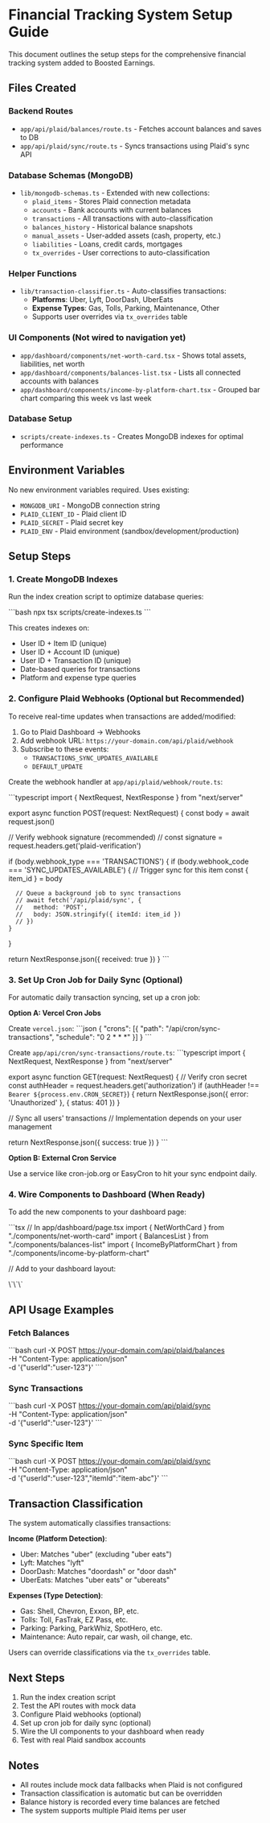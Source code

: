 # Financial Tracking System Setup Guide

This document outlines the setup steps for the comprehensive financial tracking system added to Boosted Earnings.

## Files Created

### Backend Routes
- `app/api/plaid/balances/route.ts` - Fetches account balances and saves to DB
- `app/api/plaid/sync/route.ts` - Syncs transactions using Plaid's sync API

### Database Schemas (MongoDB)
- `lib/mongodb-schemas.ts` - Extended with new collections:
  - `plaid_items` - Stores Plaid connection metadata
  - `accounts` - Bank accounts with current balances
  - `transactions` - All transactions with auto-classification
  - `balances_history` - Historical balance snapshots
  - `manual_assets` - User-added assets (cash, property, etc.)
  - `liabilities` - Loans, credit cards, mortgages
  - `tx_overrides` - User corrections to auto-classification

### Helper Functions
- `lib/transaction-classifier.ts` - Auto-classifies transactions:
  - **Platforms**: Uber, Lyft, DoorDash, UberEats
  - **Expense Types**: Gas, Tolls, Parking, Maintenance, Other
  - Supports user overrides via `tx_overrides` table

### UI Components (Not wired to navigation yet)
- `app/dashboard/components/net-worth-card.tsx` - Shows total assets, liabilities, net worth
- `app/dashboard/components/balances-list.tsx` - Lists all connected accounts with balances
- `app/dashboard/components/income-by-platform-chart.tsx` - Grouped bar chart comparing this week vs last week

### Database Setup
- `scripts/create-indexes.ts` - Creates MongoDB indexes for optimal performance

## Environment Variables

No new environment variables required. Uses existing:
- `MONGODB_URI` - MongoDB connection string
- `PLAID_CLIENT_ID` - Plaid client ID
- `PLAID_SECRET` - Plaid secret key
- `PLAID_ENV` - Plaid environment (sandbox/development/production)

## Setup Steps

### 1. Create MongoDB Indexes
Run the index creation script to optimize database queries:

\`\`\`bash
npx tsx scripts/create-indexes.ts
\`\`\`

This creates indexes on:
- User ID + Item ID (unique)
- User ID + Account ID (unique)
- User ID + Transaction ID (unique)
- Date-based queries for transactions
- Platform and expense type queries

### 2. Configure Plaid Webhooks (Optional but Recommended)

To receive real-time updates when transactions are added/modified:

1. Go to Plaid Dashboard → Webhooks
2. Add webhook URL: `https://your-domain.com/api/plaid/webhook`
3. Subscribe to these events:
   - `TRANSACTIONS_SYNC_UPDATES_AVAILABLE`
   - `DEFAULT_UPDATE`

Create the webhook handler at `app/api/plaid/webhook/route.ts`:

\`\`\`typescript
import { NextRequest, NextResponse } from "next/server"

export async function POST(request: NextRequest) {
  const body = await request.json()
  
  // Verify webhook signature (recommended)
  // const signature = request.headers.get('plaid-verification')
  
  if (body.webhook_type === 'TRANSACTIONS') {
    if (body.webhook_code === 'SYNC_UPDATES_AVAILABLE') {
      // Trigger sync for this item
      const { item_id } = body
      
      // Queue a background job to sync transactions
      // await fetch('/api/plaid/sync', {
      //   method: 'POST',
      //   body: JSON.stringify({ itemId: item_id })
      // })
    }
  }
  
  return NextResponse.json({ received: true })
}
\`\`\`

### 3. Set Up Cron Job for Daily Sync (Optional)

For automatic daily transaction syncing, set up a cron job:

**Option A: Vercel Cron Jobs**

Create `vercel.json`:
\`\`\`json
{
  "crons": [{
    "path": "/api/cron/sync-transactions",
    "schedule": "0 2 * * *"
  }]
}
\`\`\`

Create `app/api/cron/sync-transactions/route.ts`:
\`\`\`typescript
import { NextRequest, NextResponse } from "next/server"

export async function GET(request: NextRequest) {
  // Verify cron secret
  const authHeader = request.headers.get('authorization')
  if (authHeader !== `Bearer ${process.env.CRON_SECRET}`) {
    return NextResponse.json({ error: 'Unauthorized' }, { status: 401 })
  }
  
  // Sync all users' transactions
  // Implementation depends on your user management
  
  return NextResponse.json({ success: true })
}
\`\`\`

**Option B: External Cron Service**

Use a service like cron-job.org or EasyCron to hit your sync endpoint daily.

### 4. Wire Components to Dashboard (When Ready)

To add the new components to your dashboard page:

\`\`\`tsx
// In app/dashboard/page.tsx
import { NetWorthCard } from "./components/net-worth-card"
import { BalancesList } from "./components/balances-list"
import { IncomeByPlatformChart } from "./components/income-by-platform-chart"

// Add to your dashboard layout:
<div className="grid gap-6 md:grid-cols-2 lg:grid-cols-3">
  <NetWorthCard />
  <BalancesList />
  <IncomeByPlatformChart />
</div>
\`\`\`

## API Usage Examples

### Fetch Balances
\`\`\`bash
curl -X POST https://your-domain.com/api/plaid/balances \
  -H "Content-Type: application/json" \
  -d '{"userId":"user-123"}'
\`\`\`

### Sync Transactions
\`\`\`bash
curl -X POST https://your-domain.com/api/plaid/sync \
  -H "Content-Type: application/json" \
  -d '{"userId":"user-123"}'
\`\`\`

### Sync Specific Item
\`\`\`bash
curl -X POST https://your-domain.com/api/plaid/sync \
  -H "Content-Type: application/json" \
  -d '{"userId":"user-123","itemId":"item-abc"}'
\`\`\`

## Transaction Classification

The system automatically classifies transactions:

**Income (Platform Detection)**:
- Uber: Matches "uber" (excluding "uber eats")
- Lyft: Matches "lyft"
- DoorDash: Matches "doordash" or "door dash"
- UberEats: Matches "uber eats" or "ubereats"

**Expenses (Type Detection)**:
- Gas: Shell, Chevron, Exxon, BP, etc.
- Tolls: Toll, FasTrak, EZ Pass, etc.
- Parking: Parking, ParkWhiz, SpotHero, etc.
- Maintenance: Auto repair, car wash, oil change, etc.

Users can override classifications via the `tx_overrides` table.

## Next Steps

1. Run the index creation script
2. Test the API routes with mock data
3. Configure Plaid webhooks (optional)
4. Set up cron job for daily sync (optional)
5. Wire the UI components to your dashboard when ready
6. Test with real Plaid sandbox accounts

## Notes

- All routes include mock data fallbacks when Plaid is not configured
- Transaction classification is automatic but can be overridden
- Balance history is recorded every time balances are fetched
- The system supports multiple Plaid items per user
